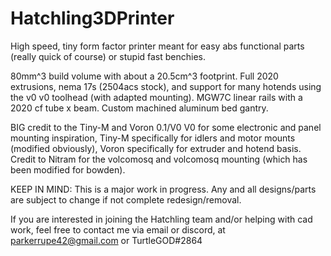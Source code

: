 # Hatchling3DPrinter
High speed, tiny form factor printer meant for easy abs functional parts (really quick of course) or stupid fast benchies.

80mm^3 build volume with about a 20.5cm^3 footprint. Full 2020 extrusions, nema 17s (2504acs stock), and support for many hotends using the v0 v0 toolhead (with adapted mounting). MGW7C linear rails with a 2020 cf tube x beam. Custom machined aluminum bed gantry. 

BIG credit to the Tiny-M and Voron 0.1/V0 V0 for some electronic and panel mounting inspiration, Tiny-M specifically for idlers and motor mounts (modified obviously), Voron specifically for extruder and hotend basis. Credit to Nitram for the volcomosq and volcomosq mounting (which has been modified for bowden). 


KEEP IN MIND: This is a major work in progress. Any and all designs/parts are subject to change if not complete redesign/removal.

If you are interested in joining the Hatchling team and/or helping with cad work, feel free to contact me via email or discord, at parkerrupe42@gmail.com or TurtleGOD#2864
